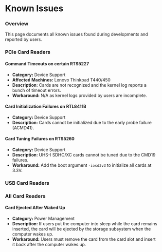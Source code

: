 # Known Issues

### Overview
This page documents all known issues found during developments and reported by users.  

### PCIe Card Readers

#### Command Timeouts on certain RTS5227
- **Category:** Device Support
- **Affected Machines:** Lenovo Thinkpad T440/450
- **Description:** Cards are not recognized and the kernel log reports a bunch of timeout errors.
- **Workaround:** N/A as kernel logs provided by users are incomplete. 

#### Card Initialization Failures on RTL8411B
- **Category:** Device Support
- **Description:** Cards cannot be initialized due to the early probe failure (ACMD41).

#### Card Tuning Failures on RTS5260
- **Category:** Device Support
- **Description:** UHS-I SDHC/XC cards cannot be tuned due to the CMD19 failures.
- **Workaround:** Add the boot argument `-iosd3v3` to initialize all cards at 3.3V.

### USB Card Readers

### All Card Readers

#### Card Ejected After Waked Up
- **Category:** Power Management
- **Description:** If users put the computer into sleep while the card remains inserted, the card will be ejected by the storage subsystem when the computer wakes up.
- **Workaround:** Users must remove the card from the card slot and insert it back after the computer wakes up.
